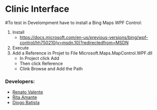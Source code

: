 # Clinic Interface

#To test in Develompment have to install a Bing Maps WPF Control:
1. Install 
   - https://docs.microsoft.com/en-us/previous-versions/bing/wpf-control/hh750210(v=msdn.10)?redirectedfrom=MSDN
2. Execute
3. Add a Reference in Projet to File Microsoft.Maps.MapControl.WPF.dll
   - In Project click Add
   - Then click Reference
   - Clink Browse and Add the Path

   
### Developers:
- [Renato Valente](https://github.com/renatovalente5)
- [Rita Amante](https://github.com/rita-amante)
- [Diogo Batista](https://github.com/DiogoTista)

